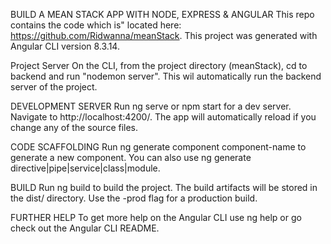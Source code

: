 BUILD A MEAN STACK APP WITH NODE, EXPRESS & ANGULAR
This repo contains the code which is" located here: https://github.com/Ridwanna/meanStack.
This project was generated with Angular CLI version 8.3.14.

Project Server
On the CLI, from the project directory (meanStack), cd to backend and run "nodemon server". This wil automatically run the backend server of the project.

DEVELOPMENT SERVER
Run ng serve or npm start for a dev server. Navigate to http://localhost:4200/. The app will automatically reload if you change any of the source files.

CODE SCAFFOLDING
Run ng generate component component-name to generate a new component. You can also use ng generate directive|pipe|service|class|module.

BUILD
Run ng build to build the project. The build artifacts will be stored in the dist/ directory. Use the -prod flag for a production build.

FURTHER HELP
To get more help on the Angular CLI use ng help or go check out the Angular CLI README.